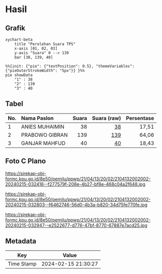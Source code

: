 # Hasil

## Grafik

```mermaid
xychart-beta
    title "Perolehan Suara TPS"
    x-axis [01, 02, 03]
    y-axis "Suara" 0 --> 139
    bar [38, 139, 40]
```

```mermaid
%%{init: {"pie": {"textPosition": 0.5}, "themeVariables": {"pieOuterStrokeWidth": "5px"}} }%%
pie showData
    "1" : 38
    "2" : 139
    "3" : 40
```

## Tabel

| No. | Nama Paslon    | Suara | Suara (raw) | Persentase |
|:--- |:-------------- | -----:| -----------:| ----------:|
| 1   | ANIES MUHAIMIN | 38    | [38][p-1]   | 17,51      |
| 2   | PRABOWO GIBRAN | 139   | [139][p-2]  | 64,06      |
| 3   | GANJAR MAHFUD  | 40    | [40][p-3]   | 18,43      |


[p-1]: https://github.com/gigit-pemilu/pemilu-2024-21-kepulauan-riau/blob/main/pilpres/hitung-suara/sub/21-kepulauan-riau/sub/04-lingga/sub/13-bakung-serumpun/sub/2002-cempa/sub/002-tps/sub/paslon-1.txt
[p-2]: https://github.com/gigit-pemilu/pemilu-2024-21-kepulauan-riau/blob/main/pilpres/hitung-suara/sub/21-kepulauan-riau/sub/04-lingga/sub/13-bakung-serumpun/sub/2002-cempa/sub/002-tps/sub/paslon-2.txt
[p-3]: https://github.com/gigit-pemilu/pemilu-2024-21-kepulauan-riau/blob/main/pilpres/hitung-suara/sub/21-kepulauan-riau/sub/04-lingga/sub/13-bakung-serumpun/sub/2002-cempa/sub/002-tps/sub/paslon-3.txt

## Foto C Plano

https://sirekap-obj-formc.kpu.go.id/8e50/pemilu/ppwp/21/04/13/20/02/2104132002002-20240215-032416--f277579f-208e-4b27-bf8e-468c04a2f648.jpg

https://sirekap-obj-formc.kpu.go.id/8e50/pemilu/ppwp/21/04/13/20/02/2104132002002-20240215-032803--f6462746-56d0-4b3a-b820-34d75fe770fe.jpg

https://sirekap-obj-formc.kpu.go.id/8e50/pemilu/ppwp/21/04/13/20/02/2104132002002-20240215-032947--e2522677-d776-47bf-8770-67887e7acd25.jpg


## Metadata

| Key        | Value               |
| ---------- | ------------------- |
| Time Stamp | 2024-02-15 21:30:27 |



